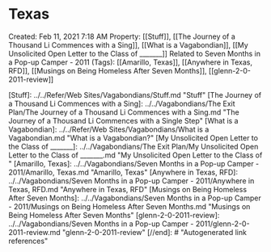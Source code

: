 # Texas

Created: Feb 11, 2021 7:18 AM
Property: [[Stuff]], [[The Journey of a Thousand Li Commences with a Sing]], [[What is a Vagabondian]], [[My Unsolicited Open Letter to the Class of _______]]
Related to Seven Months in a Pop-up Camper - 2011 (Tags): [[Amarillo, Texas]], [[Anywhere in Texas, RFD]], [[Musings on Being Homeless After Seven Months]], [[glenn-2-0-2011-review]]

[//begin]: # "Autogenerated link references for markdown compatibility"
[Stuff]: ../../Refer/Web Sites/Vagabondians/Stuff.md "Stuff"
[The Journey of a Thousand Li Commences with a Sing]: ../../Vagabondians/The Exit Plan/The Journey of a Thousand Li Commences with a Sing.md "The Journey of a Thousand Li Commences with a Single Step"
[What is a Vagabondian]: ../../Refer/Web Sites/Vagabondians/What is a Vagabondian.md "What is a Vagabondian?"
[My Unsolicited Open Letter to the Class of _______]: ../../Vagabondians/The Exit Plan/My Unsolicited Open Letter to the Class of _______.md "My Unsolicited Open Letter to the Class of "
[Amarillo, Texas]: ../../Vagabondians/Seven Months in a Pop-up Camper - 2011/Amarillo, Texas.md "Amarillo, Texas"
[Anywhere in Texas, RFD]: ../../Vagabondians/Seven Months in a Pop-up Camper - 2011/Anywhere in Texas, RFD.md "Anywhere in Texas, RFD"
[Musings on Being Homeless After Seven Months]: ../../Vagabondians/Seven Months in a Pop-up Camper - 2011/Musings on Being Homeless After Seven Months.md "Musings on Being Homeless After Seven Months"
[glenn-2-0-2011-review]: ../../Vagabondians/Seven Months in a Pop-up Camper - 2011/glenn-2-0-2011-review.md "glenn-2-0-2011-review"
[//end]: # "Autogenerated link references"